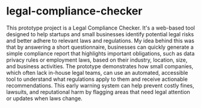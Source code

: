 # legal-compliance-checker
This prototype project is a Legal Compliance Checker. It's a web-based tool designed to help startups and small businesses identify potential legal risks and better adhere to relevant laws and regulations. My idea behind this was that by answering a short questionnaire, businesses can quickly generate a simple compliance report that highlights important obligations, such as data privacy rules or employment laws, based on their industry, location, size, and business activities.
The prototype demonstrates how small companies, which often lack in-house legal teams, can use an automated, accessible tool to understand what regulations apply to them and receive actionable recommendations. This early warning system can help prevent costly fines, lawsuits, and reputational harm by flagging areas that need legal attention or updates when laws change.


